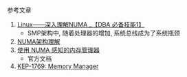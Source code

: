 参考文章

1. [Linux——深入理解NUMA _【DBA 必备技能1】](https://www.cnblogs.com/bayaim/p/18747439)
    - SMP架构中, 随着处理器的增加, 系统总线成为了系统瓶颈
2. [NUMA架构理解](https://www.cnblogs.com/lzh-blog/p/9018678.html)
3. [使用 NUMA 感知的内存管理器](https://kubernetes.io/zh-cn/docs/tasks/administer-cluster/memory-manager/)
    - 官方文档
4. [KEP-1769: Memory Manager](https://github.com/kubernetes/enhancements/tree/master/keps/sig-node/1769-memory-manager#memory-maps-at-runtime-with-examples)

